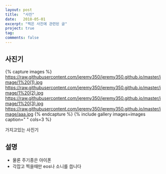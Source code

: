 ```yaml
---
layout: post
title:  "사진"
date:   2018-05-01
excerpt: "찍은 사진에 관련된 글"
project: true
tag:
comments: false
---
```


## 사진기
{% capture images %}
https://raw.githubusercontent.com/jeremy350/jeremy350.github.io/master/image/1%20(1).jpg
https://raw.githubusercontent.com/jeremy350/jeremy350.github.io/master/image/1%20(2).jpg
https://raw.githubusercontent.com/jeremy350/jeremy350.github.io/master/image/1%20(3).jpg
https://raw.githubusercontent.com/jeremy350/jeremy350.github.io/master/image/aaa.jpg
{% endcapture %}
{% include gallery images=images caption=" " cols=3 %}

가지고있는 사진기

## 설명
* 물론 주기종은 아이폰
* 각잡고 찍을때만 eos나 소니를 씁니다
